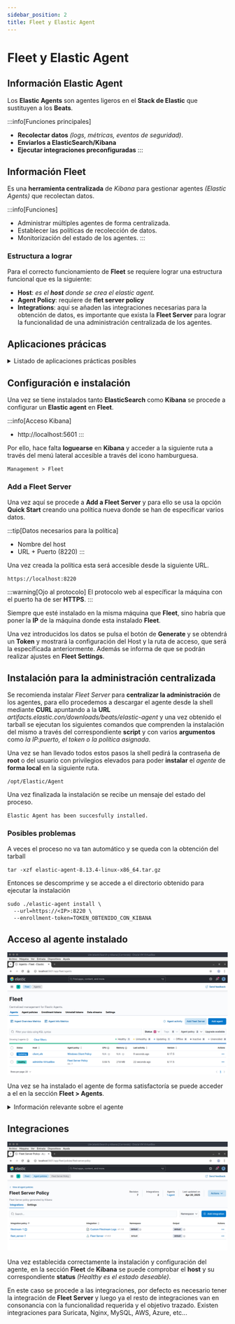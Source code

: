 ```yaml
---
sidebar_position: 2
title: Fleet y Elastic Agent
---
```

# Fleet y Elastic Agent
## Información Elastic Agent
Los **Elastic Agents** son agentes ligeros en el **Stack de Elastic** que sustituyen a los **Beats**.

:::info[Funciones principales]
- **Recolectar datos** *(logs, métricas, eventos de seguridad)*.
- **Enviarlos a ElasticSearch/Kibana**
- **Ejecutar integraciones preconfiguradas**
:::

## Información Fleet
Es una **herramienta centralizada** de *Kibana* para gestionar agentes *(Elastic Agents)* que recolectan datos.

:::info[Funciones]
- Administrar múltiples agentes de forma centralizada.
- Establecer las políticas de recolección de datos.
- Monitorización del estado de los agentes.
:::

### Estructura a lograr
Para el correcto funcionamiento de **Fleet** se requiere lograr una estructura funcional que es la siguiente:
- **Host**: *es el **host** donde se crea el elastic agent.*
- **Agent Policy**: requiere de **flet server policy**
- **Integrations**: aquí se añaden las integraciones necesarias para la obtención de datos, es importante que exista la **Fleet Server** para lograr la funcionalidad de una administración centralizada de los agentes.



## Aplicaciones prácicas
<details>
<summary>
Listado de aplicaciones prácticas posibles
</summary>

- **Agentes instalados en servidores que envian métricas del sistema**: *RAM, uso de la CPU*.
- Uso de **dahsboards** para ver esos datos.
- **Centralización** de los **logs** al ser indexados en elasticsearch.
- Permite **múltiples integraciones**.

</details>


## Configuración e instalación
Una vez se tiene instalados tanto **ElasticSearch** como **Kibana** se procede a configurar un **Elastic agent** en **Fleet**. 

:::info[Acceso Kibana]
- http://localhost:5601
:::

Por ello, hace falta **loguearse** en **Kibana** y acceder a la siguiente ruta a través del menú lateral accesible a través del icono hamburguesa.
```
Management > Fleet
```

### Add a Fleet Server
Una vez aquí se procede a **Add a Fleet Server** y para ello se usa la opción **Quick Start** creando una política nueva donde se han de especificar varios datos.

:::tip[Datos necesarios para la política]
- Nombre del host
- URL + Puerto (8220)
:::

Una vez creada la política esta será accesible desde la siguiente URL.
```
https://localhost:8220
```

:::warning[Ojo al protocolo]
El protocolo web al específicar la máquina con el puerto ha de ser **HTTPS**.
:::

Siempre que esté instalado en la misma máquina que **Fleet**, sino habría que poner la **IP** de la máquina donde esta instalado **Fleet**.

Una vez introducidos los datos se pulsa el botón de **Generate** y se obtendrá un **Token** y mostrará la configuración del Host y la ruta de acceso, que será la específicada anteriormente. Además se informa de que se podrán realizar ajustes en **Fleet Settings**.

## Instalación para la administración centralizada
Se recomienda instalar *Fleet Server* para **centralizar la administración** de los agentes, para ello procedemos a descargar el agente desde la shell mediante **CURL** apuntando a la **URL** *artifacts.elastic.con/downloads/beats/elastic-agent* y una vez obtenido el tarball se ejecutan los siguientes comandos que comprenden la instalación del mismo a través del correspondiente **script** y con varios **argumentos** como *la IP:puerto, el token o la política asignada*.

Una vez se han llevado todos estos pasos la shell pedirá la contraseña de **root** o del usuario con privilegios elevados para poder **instalar** el *agente* de **forma local** en la siguiente ruta.
```
/opt/Elastic/Agent
```
Una vez finalizada la instalación se recibe un mensaje del estado del proceso.
```
Elastic Agent has been succesfully installed.
```

### Posibles problemas
A veces el proceso no va tan automático y se queda con la obtención del tarball
```
tar -xzf elastic-agent-8.13.4-linux-x86_64.tar.gz
```
Entonces se descomprime y se accede a el directorio obtenido para ejecutar la instalación
```
sudo ./elastic-agent install \
  --url=https://<IP>:8220 \
  --enrollment-token=TOKEN_OBTENIDO_CON_KIBANA
```

## Acceso al agente instalado
!["Agentes instalados"](../Img/despliegues/fleet-2-agentes.png)

Una vez se ha instalado el agente de forma satisfactoría se puede acceder a el en la sección **Fleet > Agents**.
<details>
<summary>
Información relevante sobre el agente
</summary>

- **Status**: Healthy, Unhealthy, Updating, Offline, Inactive o Unenrolled.
- **Host**
- **Política del Agente**
- **Uso de CPU**
- **Uso de Memoría**
- **Última actividad**
- **Versión**

</details>


## Integraciones

!["Imagen con ejemplo de integraciones"](../Img/despliegues/fleet-server-policy-details.png)

Una vez establecida correctamente la instalación y configuración del agente, en la sección **Fleet** de **Kibana** se puede comprobar el **host** y su correspondiente **status** *(Healthy es el estado deseable)*.

En este caso se procede a las integraciones, por defecto es necesario tener la integración de **Fleet Server** y luego ya el resto de integraciones van en consonancia con la funcionalidad requerida y el objetivo trazado. Existen integraciones para Suricata, Nginx, MySQL, AWS, Azure, etc...



